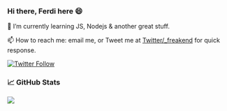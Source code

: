### Hi there, Ferdi here 😄

🌱 I’m currently learning JS, Nodejs & another great stuff.

📫 How to reach me: email me, or Tweet me at [Twitter/_freakend](https://twitter.com/_freakend) for quick response.

[![Twitter Follow](https://img.shields.io/twitter/follow/_freakend?label=Follow&style=social)](https://twitter.com/_freakend)

<!--
**freakend/freakend** is a ✨ _special_ ✨ repository because its `README.md` (this file) appears on your GitHub profile.

Here are some ideas to get you started:

- 🔭 I’m currently working on ...
- 🌱 I’m currently learning ...
- 👯 I’m looking to collaborate on ...
- 🤔 I’m looking for help with ...
- 💬 Ask me about ...
- 📫 How to reach me: ...
- 😄 Pronouns: ...
- ⚡ Fun fact: ...
-->

### &#x1f4c8; GitHub Stats

<a href="https://github.com/freakend/freakend">
  <img align="center" src="https://github-readme-stats.vercel.app/api/top-langs/?username=freakend&hide=css,php" />
</a>
